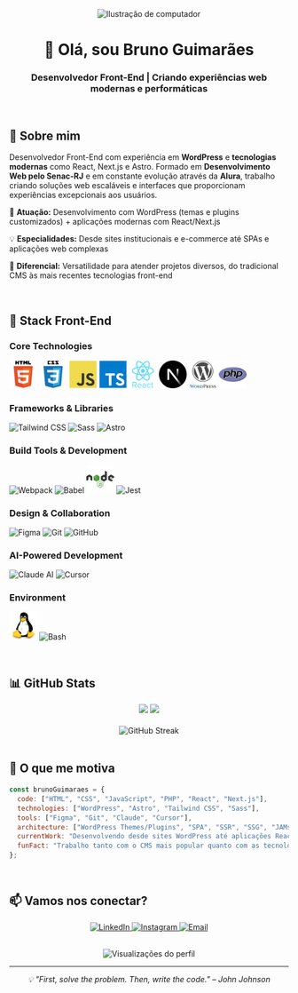 <div align="center">
  <img src="https://raw.githubusercontent.com/MicaelliMedeiros/micaellimedeiros/master/image/computer-illustration.png" width="400px" alt="Ilustração de computador">
</div>

<h1 align="center">👋 Olá, sou Bruno Guimarães</h1>
<h3 align="center">Desenvolvedor Front-End | Criando experiências web modernas e performáticas</h3>

<br/>

## 💫 Sobre mim

Desenvolvedor Front-End com experiência em **WordPress** e **tecnologias modernas** como React, Next.js e Astro. Formado em **Desenvolvimento Web pelo Senac-RJ** e em constante evolução através da **Alura**, trabalho criando soluções web escaláveis e interfaces que proporcionam experiências excepcionais aos usuários.

🎯 **Atuação:** Desenvolvimento com WordPress (temas e plugins customizados) + aplicações modernas com React/Next.js

💡 **Especialidades:** Desde sites institucionais e e-commerce até SPAs e aplicações web complexas

🚀 **Diferencial:** Versatilidade para atender projetos diversos, do tradicional CMS às mais recentes tecnologias front-end

<br/>

## 🎨 Stack Front-End

### Core Technologies
<p>
  <img src="https://raw.githubusercontent.com/devicons/devicon/master/icons/html5/html5-original-wordmark.svg" alt="HTML5" width="50" height="50"/>
  <img src="https://raw.githubusercontent.com/devicons/devicon/master/icons/css3/css3-original-wordmark.svg" alt="CSS3" width="50" height="50"/>
  <img src="https://raw.githubusercontent.com/devicons/devicon/master/icons/javascript/javascript-original.svg" alt="JavaScript" width="50" height="50"/>
  <img src="https://raw.githubusercontent.com/devicons/devicon/master/icons/typescript/typescript-original.svg" alt="TypeScript" width="50" height="50"/>
  <img src="https://raw.githubusercontent.com/devicons/devicon/master/icons/react/react-original-wordmark.svg" alt="React" width="50" height="50"/>
  <img src="https://raw.githubusercontent.com/devicons/devicon/master/icons/nextjs/nextjs-original.svg" alt="Next.js" width="50" height="50"/>
  <img src="https://raw.githubusercontent.com/devicons/devicon/master/icons/wordpress/wordpress-original.svg" alt="WordPress" width="50" height="50"/>
  <img src="https://raw.githubusercontent.com/devicons/devicon/master/icons/php/php-original.svg" alt="PHP" width="50" height="50"/>
</p>

### Frameworks & Libraries
<p>
  <img src="https://www.vectorlogo.zone/logos/tailwindcss/tailwindcss-icon.svg" alt="Tailwind CSS" width="50" height="50"/>
  <img src="https://www.vectorlogo.zone/logos/sass-lang/sass-lang-icon.svg" alt="Sass" width="50" height="50"/>
  <img src="https://astro.build/assets/press/astro-icon-light.svg" alt="Astro" width="50" height="50"/>
</p>

### Build Tools & Development
<p>
  <img src="https://www.vectorlogo.zone/logos/js_webpack/js_webpack-icon.svg" alt="Webpack" width="50" height="50"/>
  <img src="https://www.vectorlogo.zone/logos/babeljs/babeljs-icon.svg" alt="Babel" width="50" height="50"/>
  <img src="https://raw.githubusercontent.com/devicons/devicon/master/icons/nodejs/nodejs-original-wordmark.svg" alt="Node.js" width="50" height="50"/>
  <img src="https://www.vectorlogo.zone/logos/jestjsio/jestjsio-icon.svg" alt="Jest" width="50" height="50"/>
</p>

### Design & Collaboration
<p>
  <img src="https://www.vectorlogo.zone/logos/figma/figma-icon.svg" alt="Figma" width="50" height="50"/>
  <img src="https://www.vectorlogo.zone/logos/git-scm/git-scm-icon.svg" alt="Git" width="50" height="50"/>
  <img src="https://www.vectorlogo.zone/logos/github/github-tile.svg" alt="GitHub" width="50" height="50"/>
</p>

### AI-Powered Development
<p>
  <img src="https://avatars.githubusercontent.com/u/3979584?s=200&v=4" alt="Claude AI" width="50" height="50"/>
  <img src="https://www.cursor.com/brand/icon.svg" alt="Cursor" width="50" height="50"/>
</p>

### Environment
<p>
  <img src="https://raw.githubusercontent.com/devicons/devicon/master/icons/linux/linux-original.svg" alt="Linux" width="50" height="50"/>
  <img src="https://www.vectorlogo.zone/logos/gnu_bash/gnu_bash-icon.svg" alt="Bash" width="50" height="50"/>
</p>

<br/>

## 📊 GitHub Stats

<div align="center">
  <img height="180em" src="https://github-readme-stats.vercel.app/api?username=devguimaraes&show_icons=true&theme=tokyonight&include_all_commits=true&count_private=true"/>
  <img height="180em" src="https://github-readme-stats.vercel.app/api/top-langs/?username=devguimaraes&layout=compact&langs_count=8&theme=tokyonight"/>
</div>

<div align="center" style="margin-top: 20px;">
  <img src="https://github-readme-streak-stats.herokuapp.com/?user=devguimaraes&theme=tokyonight" alt="GitHub Streak"/>
</div>

<br/>

## 🌟 O que me motiva

```javascript
const brunoGuimaraes = {
  code: ["HTML", "CSS", "JavaScript", "PHP", "React", "Next.js"],
  technologies: ["WordPress", "Astro", "Tailwind CSS", "Sass"],
  tools: ["Figma", "Git", "Claude", "Cursor"],
  architecture: ["WordPress Themes/Plugins", "SPA", "SSR", "SSG", "JAMstack"],
  currentWork: "Desenvolvendo desde sites WordPress até aplicações React/Next.js",
  funFact: "Trabalho tanto com o CMS mais popular quanto com as tecnologias mais modernas 🚀"
};
```

<br/>

## 📫 Vamos nos conectar?

<p align="center">
  <a href="https://linkedin.com/in/bcguimaraes" target="_blank">
    <img src="https://img.shields.io/badge/-LinkedIn-%230077B5?style=for-the-badge&logo=linkedin&logoColor=white" alt="LinkedIn">
  </a>
  <a href="https://instagram.com/brunoguimraes" target="_blank">
    <img src="https://img.shields.io/badge/-Instagram-%23E4405F?style=for-the-badge&logo=instagram&logoColor=white" alt="Instagram">
  </a>
  <a href="mailto:seuemail@email.com" target="_blank">
    <img src="https://img.shields.io/badge/-Email-D14836?style=for-the-badge&logo=gmail&logoColor=white" alt="Email">
  </a>
</p>

<br/>

<div align="center">
  <img src="https://komarev.com/ghpvc/?username=devguimaraes&color=blue&style=flat-square" alt="Visualizações do perfil">
</div>

---

<p align="center">
  <i>💡 "First, solve the problem. Then, write the code." – John Johnson</i>
</p>
